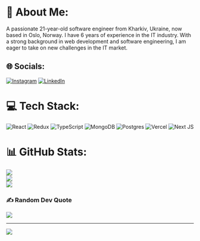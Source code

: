 # 💫 About Me:
A passionate 21-year-old software engineer from Kharkiv, Ukraine, now based in Oslo, Norway. I have 6 years of experience in the IT industry. With a strong background in web development and software engineering, I am eager to take on new challenges in the IT market.<br>


## 🌐 Socials:
[![Instagram](https://img.shields.io/badge/Instagram-%23E4405F.svg?logo=Instagram&logoColor=white)](https://instagram.com/tarasikee) [![LinkedIn](https://img.shields.io/badge/LinkedIn-%230077B5.svg?logo=linkedin&logoColor=white)](https://linkedin.com/in/taras-osyka-48043a187) 

# 💻 Tech Stack:
![React](https://img.shields.io/badge/react-%2320232a.svg?style=for-the-badge&logo=react&logoColor=%2361DAFB)
![Redux](https://img.shields.io/badge/redux-%23593d88.svg?style=for-the-badge&logo=redux&logoColor=white)
![TypeScript](https://img.shields.io/badge/typescript-%23007ACC.svg?style=for-the-badge&logo=typescript&logoColor=white)
![MongoDB](https://img.shields.io/badge/MongoDB-%234ea94b.svg?style=for-the-badge&logo=mongodb&logoColor=white)
![Postgres](https://img.shields.io/badge/postgres-%23316192.svg?style=for-the-badge&logo=postgresql&logoColor=white)
![Vercel](https://img.shields.io/badge/vercel-%23000000.svg?style=for-the-badge&logo=vercel&logoColor=white)
![Next JS](https://img.shields.io/badge/Next-black?style=for-the-badge&logo=next.js&logoColor=white)
# 📊 GitHub Stats:
![](https://github-readme-stats.vercel.app/api?username=tarasikee&theme=dark&hide_border=false&include_all_commits=false&count_private=false)<br/>
![](https://github-readme-streak-stats.herokuapp.com/?user=tarasikee&theme=dark&hide_border=false)<br/>
![](https://github-readme-stats.vercel.app/api/top-langs/?username=tarasikee&theme=dark&hide_border=false&include_all_commits=false&count_private=false&layout=compact)

### ✍️ Random Dev Quote
![](https://quotes-github-readme.vercel.app/api?type=horizontal&theme=radical)

---
[![](https://visitcount.itsvg.in/api?id=tarasikee&icon=0&color=0)](https://visitcount.itsvg.in)

